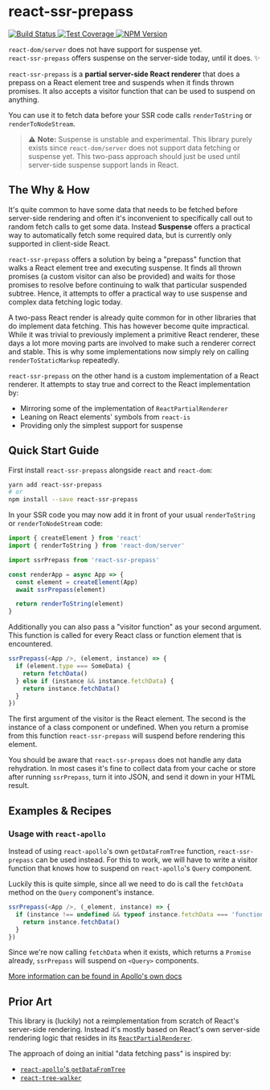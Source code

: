 # react-ssr-prepass

<p>
  <a href="https://travis-ci.org/FormidableLabs/react-ssr-prepass">
    <img alt="Build Status" src="https://travis-ci.org/FormidableLabs/react-ssr-prepass.svg?branch=master" />
  </a>
  <a href="https://coveralls.io/github/FormidableLabs/react-ssr-prepass?branch=master">
    <img alt="Test Coverage" src="https://coveralls.io/repos/github/FormidableLabs/react-ssr-prepass/badge.svg?branch=master" />
  </a>
  <a href="https://npmjs.com/package/react-ssr-prepass">
    <img alt="NPM Version" src="https://img.shields.io/npm/v/react-ssr-prepass.svg" />
  </a>
</p>

<p>
  <code>react-dom/server</code> does not have support for suspense yet.<br />
  <code>react-ssr-prepass</code> offers suspense on the server-side today, until it does. ✨
</p>

`react-ssr-prepass` is a **partial server-side React renderer** that does a prepass
on a React element tree and suspends when it finds thrown promises. It also
accepts a visitor function that can be used to suspend on anything.

You can use it to fetch data before your SSR code calls `renderToString` or
`renderToNodeStream`.

> ⚠️ **Note:** Suspense is unstable and experimental. This library purely
> exists since `react-dom/server` does not support data fetching or suspense
> yet. This two-pass approach should just be used until server-side suspense
> support lands in React.

## The Why & How

It's quite common to have some data that needs to be fetched before
server-side rendering and often it's inconvenient to specifically call
out to random fetch calls to get some data. Instead **Suspense**
offers a practical way to automatically fetch some required data,
but is currently only supported in client-side React.

`react-ssr-prepass` offers a solution by being a "prepass" function
that walks a React element tree and executing suspense. It finds all
thrown promises (a custom visitor can also be provided) and waits for
those promises to resolve before continuing to walk that particular
suspended subtree. Hence, it attempts to offer a practical way to
use suspense and complex data fetching logic today.

A two-pass React render is already quite common for in other libraries
that do implement data fetching. This has however become quite impractical.
While it was trivial to previously implement a primitive React renderer,
these days a lot more moving parts are involved to make such a renderer
correct and stable. This is why some implementations now simply rely
on calling `renderToStaticMarkup` repeatedly.

`react-ssr-prepass` on the other hand is a custom implementation
of a React renderer. It attempts to stay true and correct to the
React implementation by:

- Mirroring some of the implementation of `ReactPartialRenderer`
- Leaning on React elements' symbols from `react-is`
- Providing only the simplest support for suspense

## Quick Start Guide

First install `react-ssr-prepass` alongside `react` and `react-dom`:

```sh
yarn add react-ssr-prepass
# or
npm install --save react-ssr-prepass
```

In your SSR code you may now add it in front of your usual `renderToString`
or `renderToNodeStream` code:

```js
import { createElement } from 'react'
import { renderToString } from 'react-dom/server'

import ssrPrepass from 'react-ssr-prepass'

const renderApp = async App => {
  const element = createElement(App)
  await ssrPrepass(element)

  return renderToString(element)
}
```

Additionally you can also pass a "visitor function" as your second argument.
This function is called for every React class or function element that is
encountered.

```js
ssrPrepass(<App />, (element, instance) => {
  if (element.type === SomeData) {
    return fetchData()
  } else if (instance && instance.fetchData) {
    return instance.fetchData()
  }
})
```

The first argument of the visitor is the React element. The second is
the instance of a class component or undefined. When you return
a promise from this function `react-ssr-prepass` will suspend before
rendering this element.

You should be aware that `react-ssr-prepass` does not handle any
data rehydration. In most cases it's fine to collect data from your cache
or store after running `ssrPrepass`, turn it into JSON, and send it
down in your HTML result.

## Examples & Recipes

### Usage with `react-apollo`

Instead of using `react-apollo`'s own `getDataFromTree` function, `react-ssr-prepass`
can be used instead. For this to work, we will have to write a visitor function
that knows how to suspend on `react-apollo`'s `Query` component.

Luckily this is quite simple, since all we need to do is call the `fetchData`
method on the `Query` component's instance.

```js
ssrPrepass(<App />, (_element, instance) => {
  if (instance !== undefined && typeof instance.fetchData === 'function') {
    return instance.fetchData()
  }
})
```

Since we're now calling `fetchData` when it exists, which returns a `Promise`
already, `ssrPrepass` will suspend on `<Query>` components.

[More information can be found in Apollo's own docs](https://www.apollographql.com/docs/react/features/server-side-rendering.html#getDataFromTree)

## Prior Art

This library is (luckily) not a reimplementation from scratch of
React's server-side rendering. Instead it's mostly based on
React's own server-side rendering logic that resides in its
[`ReactPartialRenderer`](https://github.com/facebook/react/blob/13645d2/packages/react-dom/src/server/ReactPartialRenderer.js).

The approach of doing an initial "data fetching pass" is inspired by:

- [`react-apollo`'s `getDataFromTree`](https://github.com/apollographql/react-apollo/blob/master/src/getDataFromTree.ts)
- [`react-tree-walker`](https://github.com/ctrlplusb/react-tree-walker)
